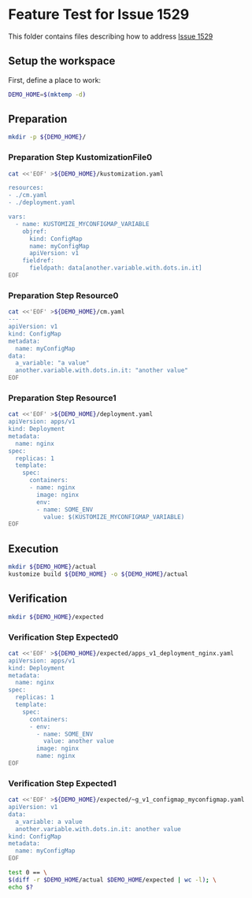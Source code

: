 # Feature Test for Issue 1529


This folder contains files describing how to address [Issue 1529](https://github.com/kubernetes-sigs/kustomize/issues/1529)

## Setup the workspace

First, define a place to work:

<!-- @makeWorkplace @test -->
```bash
DEMO_HOME=$(mktemp -d)
```

## Preparation

<!-- @makeDirectories @test -->
```bash
mkdir -p ${DEMO_HOME}/
```

### Preparation Step KustomizationFile0

<!-- @createKustomizationFile0 @test -->
```bash
cat <<'EOF' >${DEMO_HOME}/kustomization.yaml

resources:
- ./cm.yaml
- ./deployment.yaml

vars:
  - name: KUSTOMIZE_MYCONFIGMAP_VARIABLE
    objref:
      kind: ConfigMap
      name: myConfigMap
      apiVersion: v1
    fieldref:
      fieldpath: data[another.variable.with.dots.in.it]
EOF
```


### Preparation Step Resource0

<!-- @createResource0 @test -->
```bash
cat <<'EOF' >${DEMO_HOME}/cm.yaml
---
apiVersion: v1
kind: ConfigMap
metadata:
  name: myConfigMap
data:
  a_variable: "a value"
  another.variable.with.dots.in.it: "another value"
EOF
```


### Preparation Step Resource1

<!-- @createResource1 @test -->
```bash
cat <<'EOF' >${DEMO_HOME}/deployment.yaml
apiVersion: apps/v1
kind: Deployment
metadata:
  name: nginx
spec:
  replicas: 1
  template:
    spec:
      containers:
      - name: nginx
        image: nginx
        env:
        - name: SOME_ENV
          value: $(KUSTOMIZE_MYCONFIGMAP_VARIABLE)
EOF
```

## Execution

<!-- @build @test -->
```bash
mkdir ${DEMO_HOME}/actual
kustomize build ${DEMO_HOME} -o ${DEMO_HOME}/actual
```

## Verification

<!-- @createExpectedDir @test -->
```bash
mkdir ${DEMO_HOME}/expected
```


### Verification Step Expected0

<!-- @createExpected0 @test -->
```bash
cat <<'EOF' >${DEMO_HOME}/expected/apps_v1_deployment_nginx.yaml
apiVersion: apps/v1
kind: Deployment
metadata:
  name: nginx
spec:
  replicas: 1
  template:
    spec:
      containers:
      - env:
        - name: SOME_ENV
          value: another value
        image: nginx
        name: nginx
EOF
```


### Verification Step Expected1

<!-- @createExpected1 @test -->
```bash
cat <<'EOF' >${DEMO_HOME}/expected/~g_v1_configmap_myconfigmap.yaml
apiVersion: v1
data:
  a_variable: a value
  another.variable.with.dots.in.it: another value
kind: ConfigMap
metadata:
  name: myConfigMap
EOF
```


<!-- @compareActualToExpected @test -->
```bash
test 0 == \
$(diff -r $DEMO_HOME/actual $DEMO_HOME/expected | wc -l); \
echo $?
```

